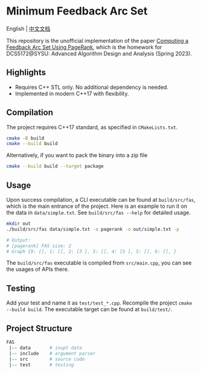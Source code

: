
# Minimum Feedback Arc Set

English | [中文文档](/README-cn.md)

This repository is the unofficial implementation of the paper [Computing a Feedback Arc Set Using PageRank](https://doi.org/10.1007/978-3-031-22203-0_1), which is the homework for DCS5172@SYSU: Advanced Algorithm Design and Analysis (Spring 2023).

## Highlights

- Requires C++ STL only. No additional dependency is needed.
- Implemented in modern C++17 with flexibility.


## Compilation

The project requires C++17 standard, as specified in `CMakeLists.txt`.

```bash
cmake -B build
cmake --build build
```

Alternatively, if you want to pack the binary into a zip file

```bash
cmake --build build --target package
```

## Usage

Upon success compilation, a CLI executable can be found at `build/src/fas`, which is the main entrance of the project. Here is an example to run it on the data in `data/simple.txt`. See `build/src/fas --help` for detailed usage.

```bash
mkdir out
./build/src/fas data/simple.txt -a pagerank -o out/simple.txt -p

# Output: 
# [pagerank] FAS size: 2
# Graph {0: [], 1: [], 2: [3 ], 3: [], 4: [5 ], 5: [], 6: [], }
```

The `build/src/fas` executable is compiled from `src/main.cpp`, you can see the usages of APIs there.


## Testing

Add your test and name it as `test/test_*.cpp`. Recompile the project `cmake --build build`. The executable target can be found at `build/test/`.


## Project Structure

```bash
FAS
 |-- data       # inupt data
 |-- include    # argument parser
 |-- src        # source code
 |-- test       # testing
```


